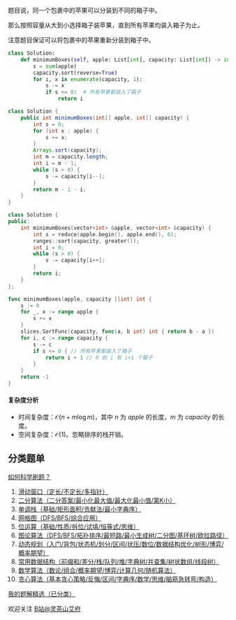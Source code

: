 题目说，同一个包裹中的苹果可以分装到不同的箱子中。

那么按照容量从大到小选择箱子装苹果，直到所有苹果均装入箱子为止。

注意题目保证可以将包裹中的苹果重新分装到箱子中。

```py [sol-Python3]
class Solution:
    def minimumBoxes(self, apple: List[int], capacity: List[int]) -> int:
        s = sum(apple)
        capacity.sort(reverse=True)
        for i, x in enumerate(capacity, 1):
            s -= x
            if s <= 0:  # 所有苹果都装入了箱子
                return i
```

```java [sol-Java]
class Solution {
    public int minimumBoxes(int[] apple, int[] capacity) {
        int s = 0;
        for (int x : apple) {
            s += x;
        }
        Arrays.sort(capacity);
        int m = capacity.length;
        int i = m - 1;
        while (s > 0) {
            s -= capacity[i--];
        }
        return m - 1 - i;
    }
}
```

```cpp [sol-C++]
class Solution {
public:
    int minimumBoxes(vector<int> &apple, vector<int> &capacity) {
        int s = reduce(apple.begin(), apple.end(), 0);
        ranges::sort(capacity, greater());
        int i = 0;
        while (s > 0) {
            s -= capacity[i++];
        }
        return i;
    }
};
```

```go [sol-Go]
func minimumBoxes(apple, capacity []int) int {
	s := 0
	for _, x := range apple {
		s += x
	}
	slices.SortFunc(capacity, func(a, b int) int { return b - a })
	for i, c := range capacity {
		s -= c
		if s <= 0 { // 所有苹果都装入了箱子
			return i + 1 // 0 到 i 有 i+1 个箱子
		}
	}
	return -1
}
```

#### 复杂度分析

- 时间复杂度：$\mathcal{O}(n+m\log m)$，其中 $n$ 为 $\textit{apple}$ 的长度，$m$ 为 $\textit{capacity}$ 的长度。
- 空间复杂度：$\mathcal{O}(1)$。忽略排序的栈开销。

## 分类题单

[如何科学刷题？](https://leetcode.cn/circle/discuss/RvFUtj/)

1. [滑动窗口（定长/不定长/多指针）](https://leetcode.cn/circle/discuss/0viNMK/)
2. [二分算法（二分答案/最小化最大值/最大化最小值/第K小）](https://leetcode.cn/circle/discuss/SqopEo/)
3. [单调栈（基础/矩形面积/贡献法/最小字典序）](https://leetcode.cn/circle/discuss/9oZFK9/)
4. [网格图（DFS/BFS/综合应用）](https://leetcode.cn/circle/discuss/YiXPXW/)
5. [位运算（基础/性质/拆位/试填/恒等式/思维）](https://leetcode.cn/circle/discuss/dHn9Vk/)
6. [图论算法（DFS/BFS/拓扑排序/最短路/最小生成树/二分图/基环树/欧拉路径）](https://leetcode.cn/circle/discuss/01LUak/)
7. [动态规划（入门/背包/状态机/划分/区间/状压/数位/数据结构优化/树形/博弈/概率期望）](https://leetcode.cn/circle/discuss/tXLS3i/)
8. [常用数据结构（前缀和/差分/栈/队列/堆/字典树/并查集/树状数组/线段树）](https://leetcode.cn/circle/discuss/mOr1u6/)
9. [数学算法（数论/组合/概率期望/博弈/计算几何/随机算法）](https://leetcode.cn/circle/discuss/IYT3ss/)
10. [贪心算法（基本贪心策略/反悔/区间/字典序/数学/思维/脑筋急转弯/构造）](https://leetcode.cn/circle/discuss/g6KTKL/)

[我的题解精选（已分类）](https://github.com/EndlessCheng/codeforces-go/blob/master/leetcode/SOLUTIONS.md)

欢迎关注 [B站@灵茶山艾府](https://space.bilibili.com/206214)
